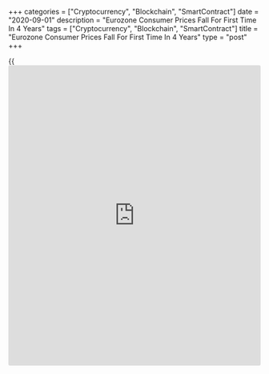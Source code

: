+++
categories = ["Cryptocurrency", "Blockchain", "SmartContract"]
date = "2020-09-01"
description = "Eurozone Consumer Prices Fall For First Time In 4 Years"
tags = ["Cryptocurrency", "Blockchain", "SmartContract"]
title = "Eurozone Consumer Prices Fall For First Time In 4 Years"
type = "post"
+++

{{<iframe id="large-banner" src="https://www.bounty.group/#slide=2.0" width="100%" height="600" scrolling="no" style="border: 0px solid rgb(216, 221, 230); border-radius: 3px;">}}

Eurozone inflation turned negative for the first time in more than four
years in August, signaling that more monetary stimulus measures are
needed to push prices higher, preliminary data from Eurostat showed
Tuesday.

Consumer prices fell 0.2 percent year-on-year in August, reversing a 0.4
percent rise in July and confounding expectations for an increase of 0.2
percent.  
  
Prices declined for the first time since May 2016, when prices were down
0.1 percent.

The European Central Bank aims to keep inflation "below, but close to 2
percent."

Largely due to discounting during summer sales, core inflation that
excludes volatile energy, food, alcohol and tobacco, eased to a record
0.4 percent from 1.2 percent in July.

Core inflation will remain around that level for the next year at least,
Jack Allen-Reynolds, an economist at Capital Economics, said.

The core rate should rise slightly in January when German VAT reverts to
its previous levels, but weak demand is expected to keep core inflation
very low for the foreseeable future, the economist added.

One-off factors played a role but declining services inflation confirmed
once more that this crisis is indeed deflationary, Bert Colijn, an ING
economist said.

For the ECB, which meets later in the month, these numbers are more a
confirmation of what they already know: this crisis is deflationary
despite some of the novel elements to it, said Colijn.

The ECB next meets on September 10.

Among components, food, alcohol and tobacco prices rose 1.7 percent
annually, following a 2 percent rise in July. Energy prices continued to
fall but the pace of decline slowed to 7.8 percent from 8.4 percent.

Non-energy industrial goods prices were down 0.1 percent, in contrast to
July's 1.6 percent rise. Meanwhile, services cost advanced 0.7 percent
in August versus a 0.9 percent rise a month ago.

On a monthly basis, consumer prices declined 0.4 percent in August, data
showed.

Elsewhere, survey data from IHS Markit showed that output charges
declined for the fourteenth straight month in August due to competitive
pressures. Nonetheless, the latest contraction was marginal and the
weakest recorded in the last year.

Data published by the statistical office showed that the jobless rate in
the currency bloc continued to increase in July despite some relaxation
of covid-19 containment measures.

The jobless rate rose to 7.9 percent in July from 7.7 percent in June.
However, the rate was marginally below the expected level of 8 percent.

The number of people out of work increased by 344,000 from June to
12.793 million in July.

The unemployment rate among youth aged below 25 rose to 17.3 percent
from 17.2 percent in June.

For comments and feedback [contact](https://www.playgroundfx.com/contact/): editorial@rtt[news](https://www.letsplayfx.com/blog/forex-news-website/).com

[Economic News][1]

 **What parts of the world are seeing the best (and worst) economic
performances lately? Click[here][2] to check out our [Econ Scorecard][2]
and find out! See up-to-the-moment [ranking](https://www.playgroundfx.com/blog/crypto-exchange-ranking/)s for the best and worst
performers in [GDP][3], [unemployment rate][4], [inflation][2] and much
more.**

   1. www.rtt[news](https://www.letsplayfx.com/blog/forex-news-website/).com/Content/EconomicNews.aspx
   2. www.rtt[news](https://www.letsplayfx.com/blog/forex-news-website/).com/economic-scorecard/world-rank/CPI/highest-performance.aspx
   3. www.rtt[news](https://www.letsplayfx.com/blog/forex-news-website/).com/economic-scorecard/world-rank/GDP/highest-performance.aspx
   4. www.rtt[news](https://www.letsplayfx.com/blog/forex-news-website/).com/economic-scorecard/world-rank/unemployment-rate/lowest-performance.aspx